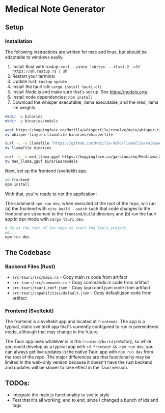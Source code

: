 # Medical Note Generator

## Setup

### Installation

The following instructions are written for mac and linux, but should be adaptable to windows easily.

1. Install Rust with rustup: `curl --proto '=https' --tlsv1.2 -sSf https://sh.rustup.rs | sh`
2. Restart your terminal
3. Update rust: `rustup update`
4. Install the tauri-cli: `cargo install tauri-cli`
5. Install Node.js and make sure that's set up. See https://nodejs.org/.
6. Install node dependencies: `npm install`
7. Download the whisper executable, llama executable, and the med_llama llm weights

```bash
mkdir -p binaries
mkdir -p binaries/models

wget https://huggingface.co/Mozilla/whisperfile/resolve/main/whisper-tiny.en.llamafile
mv whisper-tiny.en.llamafile binaries/whisperfile

curl -L -o llamafile "https://github.com/Mozilla-Ocho/llamafile/releases/download/0.9.3/llamafile-0.9.3"
mv llamafile binaries

curl -L -o med_llama.gguf https://huggingface.co/garcianacho/MedLlama-2-7B-GGUF/resolve/main/MedLlama-2-7B.q4_K_S.gguf?download=true
mv med_llama.gguf binaries/models
```

Next, set up the frontend (sveltekit) app.

```bash
cd frontend
npm install
```

With that, you're ready to run the application:

The command `npm run dev`, when executed at the root of the repo, will run (a) the frontend with `vite build --watch` such that code changes to the frontend are streamed to the `frontend/build` directory and (b) run the tauri app in dev mode with `cargo tauri dev`.

```bash
# Be at the root of the repo to start the Tauri project
cd ..
npm run dev
```

## The Codebase

### Backend Files (Rust)

- `src-tauri/src/main.rs` - Copy main.rs code from artifact
- `src-tauri/src/commands.rs` - Copy commands.rs code from artifact
- `src-tauri/tauri.conf.json` - Copy tauri.conf.json code from artifact
- `src-tauri/capabilities/default.json` - Copy default.json code from artifact

### Frontend (Sveltekit)

The frontend is a sveltekit app and located at `frontend/`. The app is a typical, static sveltekit app that's currently configured to run in prerendered mode, although that may change in the future.

The Tauri app uses whatever is in the `frontend/build` directory, so while you could develop as a typical app with `cd frontend && npm run dev`, you can always get live updates in the native Tauri app with `npm run dev` from the root of the repo. The major differences are that functionality may be limited in the web-only version because it doesn't have the rust backend and updates will be slower to take effect in the Tauri version.

## TODOs:

- Integrate the main.js functionality to svelte style
- Test that it's all working, end to end, since I changed a bunch of ids and tags
